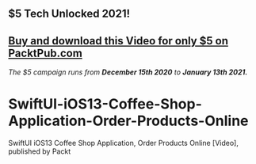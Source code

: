 ## $5 Tech Unlocked 2021!
[Buy and download this Video for only $5 on PacktPub.com](https://www.packtpub.com/product/swiftui-ios13-coffee-shop-application-order-products-online-video/9781800563070)
-----
*The $5 campaign         runs from __December 15th 2020__ to __January 13th 2021.__*

# SwiftUI-iOS13-Coffee-Shop-Application-Order-Products-Online
SwiftUI iOS13 Coffee Shop Application, Order Products Online [Video], published by Packt
